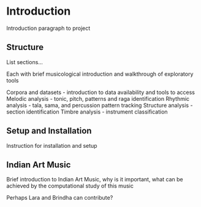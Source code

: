 # Introduction

Introduction paragraph to project

## Structure
List sections...

Each with brief musicological introduction and walkthrough of exploratory tools

Corpora and datasets - introduction to data availability and tools to access
Melodic analysis - tonic, pitch, patterns and raga identification
Rhythmic analysis - tala, sama, and percussion pattern tracking
Structure analysis - section identification
Timbre analysis - instrument classification

## Setup and Installation

Instruction for installation and setup

## Indian Art Music

Brief introduction to Indian Art Music, why is it important, what can be achieved by the computational study of this music

Perhaps Lara and Brindha can contribute?
